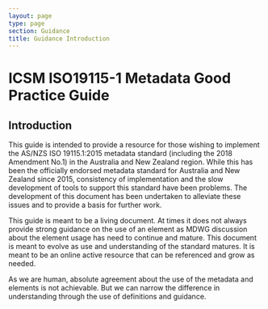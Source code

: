 ```yaml
---
layout: page
type: page
section: Guidance
title: Guidance Introduction
---
```


# ICSM ISO19115-1 Metadata Good Practice Guide



## Introduction

This guide is intended to provide a resource for those wishing to implement the AS/NZS ISO 19115.1:2015 metadata standard (including the 2018 Amendment No.1) in the Australia and New Zealand region. While this has been the officially endorsed metadata standard for Australia and New Zealand since 2015, consistency of implementation and the slow development of tools to support this standard have been problems. The development of this document has been undertaken to alleviate these issues and to provide a basis for further work.

This guide is meant to be a living document. At times it does not always provide strong guidance on the use of an element as MDWG discussion about the element usage has need to continue and mature. This document is meant to evolve as use and understanding of the standard matures. It is meant to be an online active resource that can be referenced and grow as needed. 

As we are human, absolute agreement about the use of the metadata and elements is not achievable.  But we can narrow the difference in understanding through the use of definitions and guidance. 


